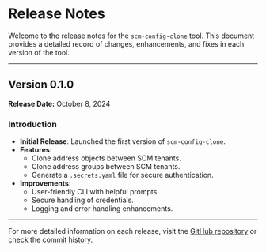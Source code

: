# Release Notes

Welcome to the release notes for the `scm-config-clone` tool. This document provides a detailed record of changes, enhancements, and fixes in each version of the tool.

---

## Version 0.1.0

**Release Date:** October 8, 2024

### Introduction

- **Initial Release**: Launched the first version of `scm-config-clone`.
- **Features**:
  - Clone address objects between SCM tenants.
  - Clone address groups between SCM tenants.
  - Generate a `.secrets.yaml` file for secure authentication.
- **Improvements**:
  - User-friendly CLI with helpful prompts.
  - Secure handling of credentials.
  - Logging and error handling enhancements.

---

For more detailed information on each release, visit the [GitHub repository](https://github.com/cdot65/scm-config-clone/releases) or check the [commit history](https://github.com/cdot65/scm-config-clone/commits/main).
